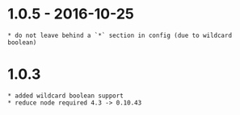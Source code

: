
# 1.0.5 - 2016-10-25

    * do not leave behind a `*` section in config (due to wildcard boolean)

# 1.0.3 

    * added wildcard boolean support
    * reduce node required 4.3 -> 0.10.43
